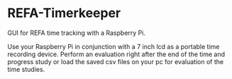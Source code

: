 # REFA-Timerkeeper
GUI for REFA time tracking with a Raspberry Pi.

Use your Raspberry Pi in conjunction with a 7 inch lcd as a portable time recording device. 
Perform an evaluation right after the end of the time and progress study 
or load the saved csv files on your pc for evaluation of the time studies.
